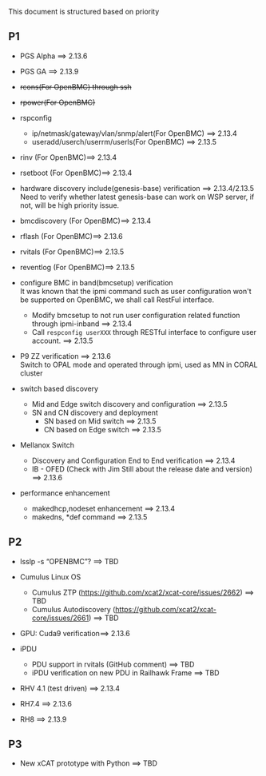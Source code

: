 
This document is structured based on priority

## P1

* PGS Alpha ==> 2.13.6

* PGS GA ==> 2.13.9

* ~~rcons(For OpenBMC) through ssh~~

* ~~rpower(For OpenBMC)~~

* rspconfig 
    * ip/netmask/gateway/vlan/snmp/alert(For OpenBMC) ==> 2.13.4 
    * useradd/userch/userrm/userls(For OpenBMC) ==> 2.13.5

* rinv (For OpenBMC)==> 2.13.4

* rsetboot (For OpenBMC)==> 2.13.4

* hardware discovery include(genesis-base) verification ==> 2.13.4/2.13.5  
Need to verify whether latest genesis-base can work on WSP server, if not, will be high priority issue.

* bmcdiscovery (For OpenBMC)==> 2.13.4

* rflash (For OpenBMC)==> 2.13.6    

* rvitals (For OpenBMC)==> 2.13.5 

* reventlog (For OpenBMC)==> 2.13.5

* configure BMC in band(bmcsetup) verification  
It was known that the ipmi command such as user configuration won't be supported on OpenBMC, we shall call RestFul interface.
    * Modify bmcsetup to not run user configuration related function through ipmi-inband ==> 2.13.4
    * Call ``respconfig userXXX`` through RESTful interface to configure user account. ==> 2.13.5

* P9 ZZ verification ==> 2.13.6  
Switch to OPAL mode and operated through ipmi, used as MN in CORAL cluster

* switch based discovery  
    * Mid and Edge switch discovery and configuration ==> 2.13.5
    * SN and CN discovery and deployment
        * SN based on Mid switch ==> 2.13.5
        * CN based on Edge switch ==> 2.13.5

* Mellanox Switch
    * Discovery and Configuration End to End verification ==> 2.13.4
    * IB - OFED  (Check with Jim Still about the release date and version) ==> 2.13.6 

* performance enhancement
    * makedhcp,nodeset enhancement ==> 2.13.4
    * makedns, \*def command ==> 2.13.5


## P2

* lsslp -s “OPENBMC”?  ==> TBD

* Cumulus Linux OS
    * Cumulus ZTP (https://github.com/xcat2/xcat-core/issues/2662) ==> TBD 
    * Cumulus Autodiscovery (https://github.com/xcat2/xcat-core/issues/2661) ==> TBD

* GPU: Cuda9 verification==> 2.13.6

* iPDU
    * PDU support in rvitals (GitHub comment) ==> TBD
    * iPDU verification on new PDU in Railhawk Frame ==> TBD

* RHV 4.1 (test driven) ==> 2.13.4

* RH7.4 ==> 2.13.6
    
* RH8  ==> 2.13.9

## P3

* New xCAT prototype with Python ==> TBD
